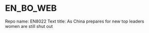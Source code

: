 # EN_BO_WEB
Repo name: EN8022
Text title: As China prepares for new top leaders women are still shut out